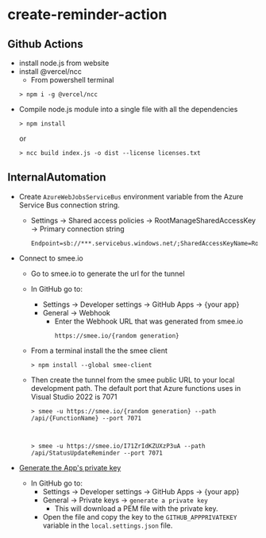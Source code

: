 # create-reminder-action
## Github Actions
- install node.js from website
- install @vercel/ncc
	- From powershell terminal 
    ```
    > npm i -g @vercel/ncc
    ```
- Compile node.js module into a single file with all the dependencies
    ``` 
    > npm install 
    ```
    or 
    ```
    > ncc build index.js -o dist --license licenses.txt
    ```

## InternalAutomation
- Create `AzureWebJobsServiceBus` environment variable from the Azure Service Bus connection string.
     - Settings -> Shared access policies -> RootManageSharedAccessKey -> Primary connection string
        ```
        Endpoint=sb://***.servicebus.windows.net/;SharedAccessKeyName=RootManageSharedAccessKey;SharedAccessKey=********************************************
        ```

- Connect to smee.io
    - Go to smee.io to generate the url for the tunnel 
    - In GitHub go to: 
        - Settings -> Developer settings -> GitHub Apps -> {your app}
        - General -> Webhook
            - Enter the Webhook URL that was generated from smee.io
                ```
                https://smee.io/{random generation}
                ```
    - From a terminal install the the smee client
        ```
        > npm install --global smee-client
        ```
    
    - Then create the tunnel from the smee public URL to your local development path.  The default port that Azure functions uses in Visual Studio 2022 is 7071
        ```    
        > smee -u https://smee.io/{random generation} --path /api/{FunctionName} --port 7071



        > smee -u https://smee.io/I71ZrIdKZUXzP3uA --path /api/StatusUpdateReminder --port 7071
        ```
- [Generate the App's private key](https://docs.github.com/en/developers/apps/building-github-apps/authenticating-with-github-apps#generating-a-private-key)
    - In GitHub go to: 
        - Settings -> Developer settings -> GitHub Apps -> {your app}
        - General -> Private keys -> `generate a private key`
            - This will download a PEM file with the private key.
        - Open the file and copy the key to the `GITHUB_APPPRIVATEKEY` variable in the `local.settings.json` file.
        
